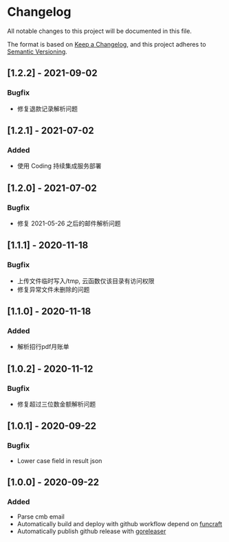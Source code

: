 # Changelog

All notable changes to this project will be documented in this file.

The format is based on [Keep a Changelog](https://keepachangelog.com/en/1.0.0/), and this project adheres
to [Semantic Versioning](https://semver.org/spec/v2.0.0.html).

## [1.2.2] - 2021-09-02

### Bugfix

- 修复退款记录解析问题

## [1.2.1] - 2021-07-02

### Added

- 使用 Coding 持续集成服务部署 

## [1.2.0] - 2021-07-02

### Bugfix

- 修复 2021-05-26 之后的邮件解析问题

## [1.1.1] - 2020-11-18

### Bugfix

- 上传文件临时写入/tmp, 云函数仅该目录有访问权限
- 修复异常文件未删除的问题

## [1.1.0] - 2020-11-18

### Added

- 解析招行pdf月账单

## [1.0.2] - 2020-11-12

### Bugfix

- 修复超过三位数金额解析问题

## [1.0.1] - 2020-09-22

### Bugfix

- Lower case field in result json

## [1.0.0] - 2020-09-22

### Added

- Parse cmb email
- Automatically build and deploy with github workflow depend on [funcraft](https://github.com/alibaba/funcraft)
- Automatically publish github release with [goreleaser](https://goreleaser.com/)
